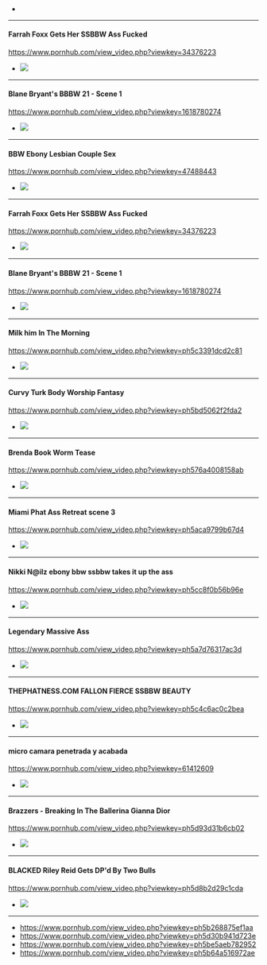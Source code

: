 #### 

- ![]()
---
#### Farrah Foxx Gets Her SSBBW Ass Fucked
https://www.pornhub.com/view_video.php?viewkey=34376223
- ![](https://ci.phncdn.com/videos/201008/06/2002605/original/(m=eafTGgaaaa)(mh=eF3mfAR2kgRACHw5)10.jpg)
---
#### Blane Bryant's BBBW 21 - Scene 1
https://www.pornhub.com/view_video.php?viewkey=1618780274
- ![](https://ci.phncdn.com/videos/201301/30/9425551/original/(m=eafTGgaaaa)(mh=G8enFTzGOw5_HyHq)7.jpg)
---
#### BBW Ebony Lesbian Couple Sex
https://www.pornhub.com/view_video.php?viewkey=47488443
- ![](https://ci.phncdn.com/videos/201212/09/7973471/original/(m=eafTGgaaaa)(mh=oTUO2zVFgQgZ5taT)2.jpg)
---
#### Farrah Foxx Gets Her SSBBW Ass Fucked
https://www.pornhub.com/view_video.php?viewkey=34376223
- ![](https://ci.phncdn.com/videos/201008/06/2002605/original/(m=eafTGgaaaa)(mh=eF3mfAR2kgRACHw5)10.jpg)
---
#### Blane Bryant's BBBW 21 - Scene 1
https://www.pornhub.com/view_video.php?viewkey=1618780274
- ![](https://ci.phncdn.com/videos/201301/30/9425551/original/(m=eafTGgaaaa)(mh=G8enFTzGOw5_HyHq)7.jpg)
---
#### Milk him In The Morning
https://www.pornhub.com/view_video.php?viewkey=ph5c3391dcd2c81
- ![](https://ci.phncdn.com/videos/201901/07/200609871/original/(m=eafTGgaaaa)(mh=fUnsRxfRaG5F6bv6)13.jpg)
---
#### Curvy Turk Body Worship Fantasy
https://www.pornhub.com/view_video.php?viewkey=ph5bd5062f2fda2
- ![](https://ci.phncdn.com/videos/201810/28/189425271/original/(m=eafTGgaaaa)(mh=O8_yP1FE-KTKy_0B)14.jpg)
---
#### Brenda Book Worm Tease
https://www.pornhub.com/view_video.php?viewkey=ph576a4008158ab
- ![](https://di.phncdn.com/videos/201606/22/80236871/original/(m=eafTGgaaaa)(mh=NdsNolwewz4U6djI)7.jpg)
---
#### Miami Phat Ass Retreat scene 3
https://www.pornhub.com/view_video.php?viewkey=ph5aca9799b67d4
- ![](https://ci.phncdn.com/videos/201804/08/161338212/original/(m=eafTGgaaaa)(mh=rgpjrPIrjgjrq3Rc)9.jpg)
---
#### Nikki N@ilz ebony bbw ssbbw takes it up the ass
https://www.pornhub.com/view_video.php?viewkey=ph5cc8f0b56b96e
- ![](https://ci.phncdn.com/videos/201905/01/221175361/original/(m=eafTGgaaaa)(mh=KBpi9TVh7sZZrvvk)5.jpg)
---
#### Legendary Massive Ass
https://www.pornhub.com/view_video.php?viewkey=ph5a7d76317ac3d
- ![](https://ci.phncdn.com/videos/201802/09/153952902/original/(m=eafTGgaaaa)(mh=RY6hUhLFaowgj-Rk)4.jpg)
---
#### THEPHATNESS.COM FALLON FIERCE SSBBW BEAUTY
https://www.pornhub.com/view_video.php?viewkey=ph5c4c6ac0c2bea
- ![](https://ci.phncdn.com/videos/201901/26/203935161/original/(m=eafTGgaaaa)(mh=VcXILGuql2LVSy0A)7.jpg)
---
#### micro camara penetrada y acabada
https://www.pornhub.com/view_video.php?viewkey=61412609
- ![](https://ci.phncdn.com/videos/201502/21/45184551/original/(m=eafTGgaaaa)(mh=2nFLSul_ZE3chLKD)11.jpg)
---
#### Brazzers - Breaking In The Ballerina Gianna Dior
https://www.pornhub.com/view_video.php?viewkey=ph5d93d31b6cb02
- ![](https://ci.phncdn.com/videos/201910/01/252157312/original/(m=q-W-P5UbeafTGgaaaa)(mh=o1iric9sqOffC-Zm)0.jpg)
---
#### BLACKED Riley Reid Gets DP'd By Two Bulls
https://www.pornhub.com/view_video.php?viewkey=ph5d8b2d29c1cda
- ![](https://ci.phncdn.com/videos/201909/25/250700391/thumbs_10/(m=eafTGgaaaa)(mh=-e4byE3tk-wvzsMt)11.jpg)
---
- https://www.pornhub.com/view_video.php?viewkey=ph5b268875ef1aa
- https://www.pornhub.com/view_video.php?viewkey=ph5d30b941d723e
- https://www.pornhub.com/view_video.php?viewkey=ph5be5aeb782952
- https://www.pornhub.com/view_video.php?viewkey=ph5b64a516972ae
